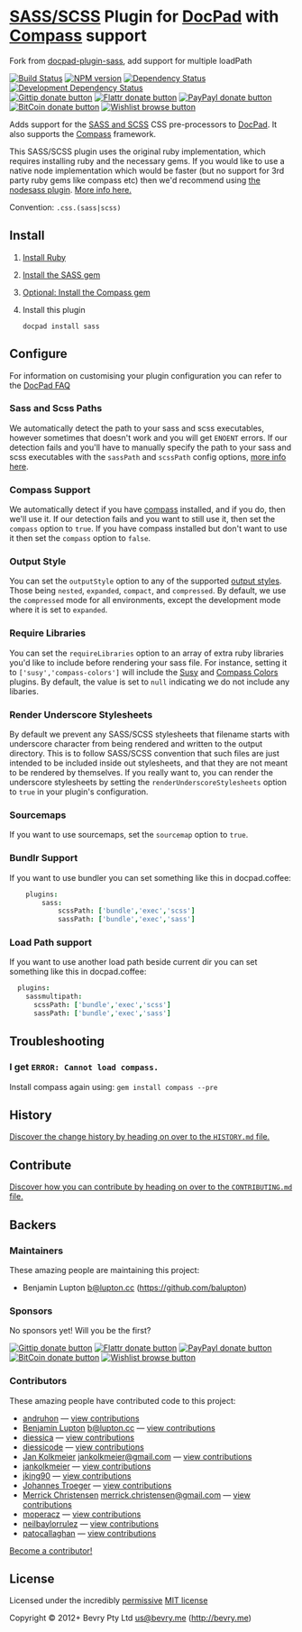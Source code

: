 # [SASS/SCSS](http://sass-lang.com/) Plugin for [DocPad](https://docpad.org) with [Compass](http://compass-style.org/) support

Fork from [docpad-plugin-sass](https://github.com/docpad/docpad-plugin-sass), add support for multiple loadPath
<!-- BADGES/ -->

[![Build Status](http://img.shields.io/travis-ci/zneo99/docpad-plugin-sassmultipath.png?branch=master)](http://travis-ci.org/zneo99/docpad-plugin-sassmultipath "Check this project's build status on TravisCI")
[![NPM version](http://badge.fury.io/js/docpad-plugin-sassmultipath.png)](https://npmjs.org/package/docpad-plugin-sassmultipath "View this project on NPM")
[![Dependency Status](https://david-dm.org/zneo99/docpad-plugin-sassmultipath.png?theme=shields.io)](https://david-dm.org/zneo99/docpad-plugin-sassmultipath)
[![Development Dependency Status](https://david-dm.org/zneo99/docpad-plugin-sassmultipath/dev-status.png?theme=shields.io)](https://david-dm.org/zneo99/docpad-plugin-sassmultipath#info=devDependencies)<br/>
[![Gittip donate button](http://img.shields.io/gittip/docpad.png)](https://www.gittip.com/docpad/ "Donate weekly to this project using Gittip")
[![Flattr donate button](http://img.shields.io/flattr/donate.png?color=yellow)](http://flattr.com/thing/344188/balupton-on-Flattr "Donate monthly to this project using Flattr")
[![PayPayl donate button](http://img.shields.io/paypal/donate.png?color=yellow)](https://www.paypal.com/cgi-bin/webscr?cmd=_s-xclick&hosted_button_id=QB8GQPZAH84N6 "Donate once-off to this project using Paypal")
[![BitCoin donate button](http://img.shields.io/bitcoin/donate.png?color=yellow)](https://coinbase.com/checkouts/9ef59f5479eec1d97d63382c9ebcb93a "Donate once-off to this project using BitCoin")
[![Wishlist browse button](http://img.shields.io/wishlist/browse.png?color=yellow)](http://amzn.com/w/2F8TXKSNAFG4V "Buy an item on our wishlist for us")

<!-- /BADGES -->


Adds support for the [SASS and SCSS](http://sass-lang.com/) CSS pre-processors to [DocPad](https://docpad.org). It also supports the [Compass](http://compass-style.org/) framework.

This SASS/SCSS plugin uses the original ruby implementation, which requires installing ruby and the necessary gems. If you would like to use a native node implementation which would be faster (but no support for 3rd party ruby gems like compass etc) then we'd recommend using [the nodesass plugin](https://github.com/jking90/docpad-plugin-nodesass). [More info here.](https://github.com/docpad/docpad-plugin-sass/issues/11)

Convention:  `.css.(sass|scss)`


## Install

1. [Install Ruby](http://www.ruby-lang.org/en/downloads/)

1. [Install the SASS gem](http://rubygems.org/gems/sass/)

1. [Optional: Install the Compass gem](http://rubygems.org/gems/compass/)

1. Install this plugin

	```
	docpad install sass
	```


## Configure
For information on customising your plugin configuration you can refer to the [DocPad FAQ](http://docpad.org/docs/faq#how-do-i-customise-the-configuration-sent-to-a-plugin)

### Sass and Scss Paths
We automatically detect the path to your sass and scss executables, however sometimes that doesn't work and you will get `ENOENT` errors. If our detection fails and you'll have to manually specify the path to your sass and scss executables with the `sassPath` and `scssPath` config options, [more info here](https://github.com/docpad/docpad-plugin-sass/issues/6).

### Compass Support
We automatically detect if you have [compass](http://compass-style.org/) installed, and if you do, then we'll use it. If our detection fails and you want to still use it, then set the `compass` option to `true`. If you have compass installed but don't want to use it then set the `compass` option to `false`.

### Output Style
You can set the `outputStyle` option to any of the supported [output styles](http://sass-lang.com/docs/yardoc/file.SASS_REFERENCE.html#output_style). Those being `nested`, `expanded`, `compact`, and `compressed`. By default, we use the `compressed` mode for all environments, except the development mode where it is set to `expanded`.

### Require Libraries
You can set the `requireLibraries` option to an array of extra ruby libraries you'd like to include before rendering your sass file. For instance, setting it to `['susy','compass-colors']` will include the [Susy](http://susy.oddbird.net/) and [Compass Colors](https://github.com/chriseppstein/compass-colors) plugins. By default, the value is set to `null` indicating we do not include any libaries.

### Render Underscore Stylesheets
By default we prevent any SASS/SCSS stylesheets that filename starts with underscore character from being rendered and written to the output directory. This is to follow SASS/SCSS convention that such files are just intended to be included inside out stylesheets, and that they are not meant to be rendered by themselves. If you really want to, you can render the underscore stylesheets by setting the `renderUnderscoreStylesheets` option to `true` in your plugin's configuration.

### Sourcemaps
If you want to use sourcemaps, set the `sourcemap` option to `true`.

### Bundlr Support
If you want to use bundler you can set something like this in docpad.coffee:

``` coffee
	plugins:
		sass:
			scssPath: ['bundle','exec','scss']
			sassPath: ['bundle','exec','sass']
```

### Load Path support
If you want to use another load path beside current dir you can set something like this in docpad.coffee:

``` coffee
  plugins:
    sassmultipath:
      scssPath: ['bundle','exec','scss']
      sassPath: ['bundle','exec','sass']
```

## Troubleshooting

### I get `ERROR: Cannot load compass.`
Install compass again using: `gem install compass --pre`


<!-- HISTORY/ -->

## History
[Discover the change history by heading on over to the `HISTORY.md` file.](https://github.com/zneo99/docpad-plugin-sassmultipath/blob/master/HISTORY.md#files)

<!-- /HISTORY -->


<!-- CONTRIBUTE/ -->

## Contribute

[Discover how you can contribute by heading on over to the `CONTRIBUTING.md` file.](https://github.com/zneo99/docpad-plugin-sassmultipath/blob/master/CONTRIBUTING.md#files)

<!-- /CONTRIBUTE -->


<!-- BACKERS/ -->

## Backers

### Maintainers

These amazing people are maintaining this project:

- Benjamin Lupton <b@lupton.cc> (https://github.com/balupton)

### Sponsors

No sponsors yet! Will you be the first?

[![Gittip donate button](http://img.shields.io/gittip/docpad.png)](https://www.gittip.com/docpad/ "Donate weekly to this project using Gittip")
[![Flattr donate button](http://img.shields.io/flattr/donate.png?color=yellow)](http://flattr.com/thing/344188/balupton-on-Flattr "Donate monthly to this project using Flattr")
[![PayPayl donate button](http://img.shields.io/paypal/donate.png?color=yellow)](https://www.paypal.com/cgi-bin/webscr?cmd=_s-xclick&hosted_button_id=QB8GQPZAH84N6 "Donate once-off to this project using Paypal")
[![BitCoin donate button](http://img.shields.io/bitcoin/donate.png?color=yellow)](https://coinbase.com/checkouts/9ef59f5479eec1d97d63382c9ebcb93a "Donate once-off to this project using BitCoin")
[![Wishlist browse button](http://img.shields.io/wishlist/browse.png?color=yellow)](http://amzn.com/w/2F8TXKSNAFG4V "Buy an item on our wishlist for us")

### Contributors

These amazing people have contributed code to this project:

- [andruhon](https://github.com/andruhon) — [view contributions](https://github.com/zneo99/docpad-plugin-sassmultipath/commits?author=andruhon)
- [Benjamin Lupton](https://github.com/balupton) <b@lupton.cc> — [view contributions](https://github.com/zneo99/docpad-plugin-sassmultipath/commits?author=balupton)
- [diessica](https://github.com/diessica) — [view contributions](https://github.com/zneo99/docpad-plugin-sassmultipath/commits?author=diessica)
- [diessicode](https://github.com/diessicode) — [view contributions](https://github.com/zneo99/docpad-plugin-sassmultipath/commits?author=diessicode)
- [Jan Kolkmeier](https://github.com/jouz) <jankolkmeier@gmail.com> — [view contributions](https://github.com/zneo99/docpad-plugin-sassmultipath/commits?author=jouz)
- [jankolkmeier](https://github.com/jankolkmeier) — [view contributions](https://github.com/zneo99/docpad-plugin-sassmultipath/commits?author=jankolkmeier)
- [jking90](https://github.com/jking90) — [view contributions](https://github.com/zneo99/docpad-plugin-sassmultipath/commits?author=jking90)
- [Johannes Troeger](https://github.com/johannestroeger) — [view contributions](https://github.com/zneo99/docpad-plugin-sassmultipath/commits?author=johannestroeger)
- [Merrick Christensen](https://github.com/iammerrick) <merrick.christensen@gmail.com> — [view contributions](https://github.com/zneo99/docpad-plugin-sassmultipath/commits?author=iammerrick)
- [moperacz](https://github.com/moperacz) — [view contributions](https://github.com/zneo99/docpad-plugin-sassmultipath/commits?author=moperacz)
- [neilbaylorrulez](https://github.com/neilbaylorrulez) — [view contributions](https://github.com/zneo99/docpad-plugin-sassmultipath/commits?author=neilbaylorrulez)
- [patocallaghan](https://github.com/patocallaghan) — [view contributions](https://github.com/zneo99/docpad-plugin-sassmultipath/commits?author=patocallaghan)

[Become a contributor!](https://github.com/zneo99/docpad-plugin-sassmultipath/blob/master/CONTRIBUTING.md#files)

<!-- /BACKERS -->


<!-- LICENSE/ -->

## License

Licensed under the incredibly [permissive](http://en.wikipedia.org/wiki/Permissive_free_software_licence) [MIT license](http://creativecommons.org/licenses/MIT/)

Copyright &copy; 2012+ Bevry Pty Ltd <us@bevry.me> (http://bevry.me)

<!-- /LICENSE -->


